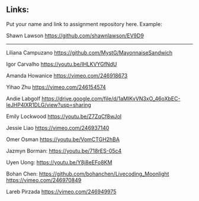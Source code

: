 
## Links:

Put your name and link to assignment repository here. Example:

Shawn Lawson    https://github.com/shawnlawson/EV9D9

----
Liliana Campuzano https://github.com/MystG/MayonnaiseSandwich

Igor Carvalho https://youtu.be/IHLKVYGfNdU

Amanda Howanice https://vimeo.com/246918673

Yihao Zhu https://vimeo.com/246154574

Andie Labgolf https://drive.google.com/file/d/1aMIKvVN3xO_46oXbEC-leJHP4lXR1DLG/view?usp=sharing

Emily Lockwood https://youtu.be/Z7ZqCf8wJoI


Jessie Liao https://vimeo.com/246937140

Omer Osman https://youtu.be/VomCTGH2hBA

Jazmyn Borman: https://youtu.be/718rES-05c4

Uyen Uong: https://youtu.be/Y8j8eEFo8KM

Bohan Chen: https://github.com/bohanchen/Livecoding_Moonlight
            https://vimeo.com/246970849

Lareb Pirzada https://vimeo.com/246949975

